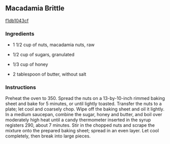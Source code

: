 ## Macadamia Brittle

[f1db1043cf](http://www.foodandwine.com/recipes/macadamia-brittle)

### Ingredients

 - 1 1/2 cup of nuts, macadamia nuts, raw

 - 1/2 cup of sugars, granulated

 - 1/3 cup of honey

 - 2 tablespoon of butter, without salt

### Instructions

Preheat the oven to 350. Spread the nuts on a 13-by-10-inch rimmed baking sheet and bake for 5 minutes, or until lightly toasted. Transfer the nuts to a plate; let cool and coarsely chop. Wipe off the baking sheet and oil it lightly. In a medium saucepan, combine the sugar, honey and butter, and boil over moderately high heat until a candy thermometer inserted in the syrup registers 290, about 7 minutes. Stir in the chopped nuts and scrape the mixture onto the prepared baking sheet; spread in an even layer. Let cool completely, then break into large pieces.